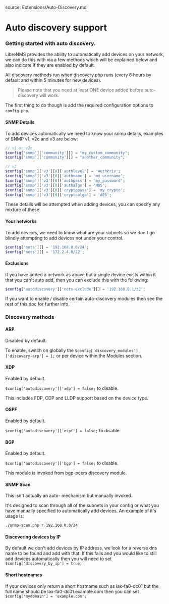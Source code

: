 source: Extensions/Auto-Discovery.md
# Auto discovery support

### Getting started with auto discovery.

LibreNMS provides the ability to automatically add devices on your network, we can do this with via 
a few methods which will be explained below and also indicate if they are enabled by default.

All discovery methods run when discovery.php runs (every 6 hours by default and within 5 minutes for new devices).

> Please note that you need at least ONE device added before auto-discovery will work.

The first thing to do though is add the required configuration options to `config.php`.

#### SNMP Details

To add devices automatically we need to know your snmp details, examples of SNMP v1, v2c and v3 are below:

```php
// v1 or v2c
$config['snmp']['community'][] = "my_custom_community";
$config['snmp']['community'][] = "another_community";

// v3
$config['snmp']['v3'][0]['authlevel'] = 'AuthPriv';
$config['snmp']['v3'][0]['authname'] = 'my_username';
$config['snmp']['v3'][0]['authpass'] = 'my_password';
$config['snmp']['v3'][0]['authalgo'] = 'MD5';
$config['snmp']['v3'][0]['cryptopass'] = 'my_crypto';
$config['snmp']['v3'][0]['cryptoalgo'] = 'AES';
```

These details will be attempted when adding devices, you can specify any mixture of these.

#### Your networks

To add devices, we need to know what are your subnets so we don't go blindly attempting to add devices not 
under your control.

```php
$config['nets'][] = '192.168.0.0/24';
$config['nets'][] = '172.2.4.0/22';
```

#### Exclusions

If you have added a network as above but a single device exists within it that you can't auto 
add, then you can exclude this with the following:

```php
$config['autodiscovery']['nets-exclude'][] = '192.168.0.1/32';
```

If you want to enable / disable certain auto-discovery modules then see the rest of this doc for further info.

### Discovery methods

#### ARP
Disabled by default.

To enable, switch on globally the `$config['discovery_modules']['discovery-arp'] = 1;` or per device within the Modules section.

#### XDP
Enabled by default.

`$config['autodiscovery']['xdp'] = false;` to disable.

This includes FDP, CDP and LLDP support based on the device type.

#### OSPF
Enabled by default.

`$config['autodiscovery']['ospf'] = false;` to disable.

#### BGP
Enabled by default.

`$config['autodiscovery']['bgp'] = false;` to disable.

This module is invoked from bgp-peers discovery module.

#### SNMP Scan
This isn't actually an auto- mechanism but manually invoked.

It's designed to scan through all of the subnets in your config or what you have manually specified 
to automatically add devices. An example of it's usage is:

```bash
./snmp-scan.php r 192.168.0.0/24
```

#### Discovering devices by IP

By default we don't add devices by IP address, we look for a reverse dns name to be found and add with that. If this fails 
and you would like to still add devices automatically then you will need to set `$config['discovery_by_ip'] = true;`

#### Short hostnames

If your devices only return a short hostname such as lax-fa0-dc01 but the full name should be lax-fa0-dc01.example.com then you can 
set `$config['mydomain'] = 'example.com';`
